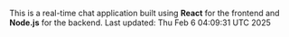 This is a real-time chat application built using **React** for the frontend and **Node.js** for the backend.
Last updated: Thu Feb  6 04:09:31 UTC 2025
